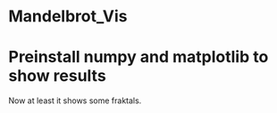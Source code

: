 # Mandelbrot_Vis
# Preinstall numpy and matplotlib to show results

Now at least it shows some fraktals.
